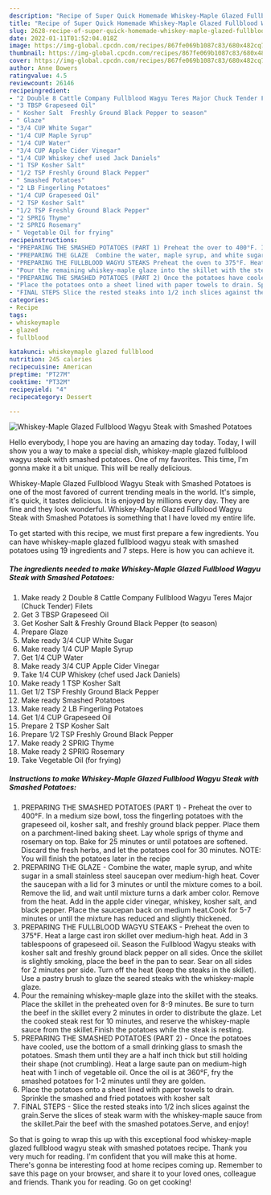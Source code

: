 ```yaml
---
description: "Recipe of Super Quick Homemade Whiskey-Maple Glazed Fullblood Wagyu Steak with Smashed Potatoes"
title: "Recipe of Super Quick Homemade Whiskey-Maple Glazed Fullblood Wagyu Steak with Smashed Potatoes"
slug: 2628-recipe-of-super-quick-homemade-whiskey-maple-glazed-fullblood-wagyu-steak-with-smashed-potatoes
date: 2022-01-11T01:52:04.018Z
image: https://img-global.cpcdn.com/recipes/867fe069b1087c83/680x482cq70/whiskey-maple-glazed-fullblood-wagyu-steak-with-smashed-potatoes-recipe-main-photo.jpg
thumbnail: https://img-global.cpcdn.com/recipes/867fe069b1087c83/680x482cq70/whiskey-maple-glazed-fullblood-wagyu-steak-with-smashed-potatoes-recipe-main-photo.jpg
cover: https://img-global.cpcdn.com/recipes/867fe069b1087c83/680x482cq70/whiskey-maple-glazed-fullblood-wagyu-steak-with-smashed-potatoes-recipe-main-photo.jpg
author: Anne Bowers
ratingvalue: 4.5
reviewcount: 26146
recipeingredient:
- "2 Double 8 Cattle Company Fullblood Wagyu Teres Major Chuck Tender Filets"
- "3 TBSP Grapeseed Oil"
- " Kosher Salt  Freshly Ground Black Pepper to season"
- " Glaze"
- "3/4 CUP White Sugar"
- "1/4 CUP Maple Syrup"
- "1/4 CUP Water"
- "3/4 CUP Apple Cider Vinegar"
- "1/4 CUP Whiskey chef used Jack Daniels"
- "1 TSP Kosher Salt"
- "1/2 TSP Freshly Ground Black Pepper"
- " Smashed Potatoes"
- "2 LB Fingerling Potatoes"
- "1/4 CUP Grapeseed Oil"
- "2 TSP Kosher Salt"
- "1/2 TSP Freshly Ground Black Pepper"
- "2 SPRIG Thyme"
- "2 SPRIG Rosemary"
- " Vegetable Oil for frying"
recipeinstructions:
- "PREPARING THE SMASHED POTATOES (PART 1) Preheat the over to 400°F. In a medium size bowl, toss the fingerling potatoes with the grapeseed oil, kosher salt, and freshly ground black pepper. Place them on a parchment-lined baking sheet. Lay whole sprigs of thyme and rosemary on top. Bake for 25 minutes or until potatoes are softened. Discard the fresh herbs, and let the potatoes cool for 30 minutes. NOTE: You will finish the potatoes later in the recipe"
- "PREPARING THE GLAZE  Combine the water, maple syrup, and white sugar in a small stainless steel saucepan over medium-high heat. Cover the saucepan with a lid for 3 minutes or until the mixture comes to a boil. Remove the lid, and wait until mixture turns a dark amber color. Remove from the heat. Add in the apple cider vinegar, whiskey, kosher salt, and black pepper. Place the saucepan back on medium heat.Cook for 5-7 minutes or until the mixture has reduced and slightly thickened."
- "PREPARING THE FULLBLOOD WAGYU STEAKS Preheat the oven to 375°F. Heat a large cast iron skillet over medium-high heat. Add in 3 tablespoons of grapeseed oil. Season the Fullblood Wagyu steaks with kosher salt and freshly ground black pepper on all sides. Once the skillet is slightly smoking, place the beef in the pan to sear. Sear on all sides for 2 minutes per side. Turn off the heat (keep the steaks in the skillet). Use a pastry brush to glaze the seared steaks with the whiskey-maple glaze."
- "Pour the remaining whiskey-maple glaze into the skillet with the steaks. Place the skillet in the preheated oven for 8-9 minutes. Be sure to turn the beef in the skillet every 2 minutes in order to distribute the glaze. Let the cooked steak rest for 10 minutes, and reserve the whiskey-maple sauce from the skillet.Finish the potatoes while the steak is resting."
- "PREPARING THE SMASHED POTATOES (PART 2) Once the potatoes have cooled, use the bottom of a small drinking glass to smash the potatoes. Smash them until they are a half inch thick but still holding their shape (not crumbling). Heat a large saute pan on medium-high heat with 1 inch of vegetable oil. Once the oil is at 360°F, fry the smashed potatoes for 1-2 minutes until they are golden."
- "Place the potatoes onto a sheet lined with paper towels to drain. Sprinkle the smashed and fried potatoes with kosher salt"
- "FINAL STEPS Slice the rested steaks into 1/2 inch slices against the grain.Serve the slices of steak warm with the whiskey-maple sauce from the skillet.Pair the beef with the smashed potatoes.Serve, and enjoy!"
categories:
- Recipe
tags:
- whiskeymaple
- glazed
- fullblood

katakunci: whiskeymaple glazed fullblood 
nutrition: 245 calories
recipecuisine: American
preptime: "PT27M"
cooktime: "PT32M"
recipeyield: "4"
recipecategory: Dessert

---
```



![Whiskey-Maple Glazed Fullblood Wagyu Steak with Smashed Potatoes](https://img-global.cpcdn.com/recipes/867fe069b1087c83/680x482cq70/whiskey-maple-glazed-fullblood-wagyu-steak-with-smashed-potatoes-recipe-main-photo.jpg)

Hello everybody, I hope you are having an amazing day today. Today, I will show you a way to make a special dish, whiskey-maple glazed fullblood wagyu steak with smashed potatoes. One of my favorites. This time, I'm gonna make it a bit unique. This will be really delicious.



Whiskey-Maple Glazed Fullblood Wagyu Steak with Smashed Potatoes is one of the most favored of current trending meals in the world. It's simple, it's quick, it tastes delicious. It is enjoyed by millions every day. They are fine and they look wonderful. Whiskey-Maple Glazed Fullblood Wagyu Steak with Smashed Potatoes is something that I have loved my entire life.


To get started with this recipe, we must first prepare a few ingredients. You can have whiskey-maple glazed fullblood wagyu steak with smashed potatoes using 19 ingredients and 7 steps. Here is how you can achieve it.

<!--inarticleads1-->

##### The ingredients needed to make Whiskey-Maple Glazed Fullblood Wagyu Steak with Smashed Potatoes:

1. Make ready 2 Double 8 Cattle Company Fullblood Wagyu Teres Major (Chuck Tender) Filets
1. Get 3 TBSP Grapeseed Oil
1. Get  Kosher Salt & Freshly Ground Black Pepper (to season)
1. Prepare  Glaze
1. Make ready 3/4 CUP White Sugar
1. Make ready 1/4 CUP Maple Syrup
1. Get 1/4 CUP Water
1. Make ready 3/4 CUP Apple Cider Vinegar
1. Take 1/4 CUP Whiskey (chef used Jack Daniels)
1. Make ready 1 TSP Kosher Salt
1. Get 1/2 TSP Freshly Ground Black Pepper
1. Make ready  Smashed Potatoes
1. Make ready 2 LB Fingerling Potatoes
1. Get 1/4 CUP Grapeseed Oil
1. Prepare 2 TSP Kosher Salt
1. Prepare 1/2 TSP Freshly Ground Black Pepper
1. Make ready 2 SPRIG Thyme
1. Make ready 2 SPRIG Rosemary
1. Take  Vegetable Oil (for frying)




<!--inarticleads2-->

##### Instructions to make Whiskey-Maple Glazed Fullblood Wagyu Steak with Smashed Potatoes:

1. PREPARING THE SMASHED POTATOES (PART 1) - Preheat the over to 400°F. In a medium size bowl, toss the fingerling potatoes with the grapeseed oil, kosher salt, and freshly ground black pepper. Place them on a parchment-lined baking sheet. Lay whole sprigs of thyme and rosemary on top. Bake for 25 minutes or until potatoes are softened. Discard the fresh herbs, and let the potatoes cool for 30 minutes. NOTE: You will finish the potatoes later in the recipe
1. PREPARING THE GLAZE  - Combine the water, maple syrup, and white sugar in a small stainless steel saucepan over medium-high heat. Cover the saucepan with a lid for 3 minutes or until the mixture comes to a boil. Remove the lid, and wait until mixture turns a dark amber color. Remove from the heat. Add in the apple cider vinegar, whiskey, kosher salt, and black pepper. Place the saucepan back on medium heat.Cook for 5-7 minutes or until the mixture has reduced and slightly thickened.
1. PREPARING THE FULLBLOOD WAGYU STEAKS - Preheat the oven to 375°F. Heat a large cast iron skillet over medium-high heat. Add in 3 tablespoons of grapeseed oil. Season the Fullblood Wagyu steaks with kosher salt and freshly ground black pepper on all sides. Once the skillet is slightly smoking, place the beef in the pan to sear. Sear on all sides for 2 minutes per side. Turn off the heat (keep the steaks in the skillet). Use a pastry brush to glaze the seared steaks with the whiskey-maple glaze.
1. Pour the remaining whiskey-maple glaze into the skillet with the steaks. Place the skillet in the preheated oven for 8-9 minutes. Be sure to turn the beef in the skillet every 2 minutes in order to distribute the glaze. Let the cooked steak rest for 10 minutes, and reserve the whiskey-maple sauce from the skillet.Finish the potatoes while the steak is resting.
1. PREPARING THE SMASHED POTATOES (PART 2) - Once the potatoes have cooled, use the bottom of a small drinking glass to smash the potatoes. Smash them until they are a half inch thick but still holding their shape (not crumbling). Heat a large saute pan on medium-high heat with 1 inch of vegetable oil. Once the oil is at 360°F, fry the smashed potatoes for 1-2 minutes until they are golden.
1. Place the potatoes onto a sheet lined with paper towels to drain. Sprinkle the smashed and fried potatoes with kosher salt
1. FINAL STEPS - Slice the rested steaks into 1/2 inch slices against the grain.Serve the slices of steak warm with the whiskey-maple sauce from the skillet.Pair the beef with the smashed potatoes.Serve, and enjoy!




So that is going to wrap this up with this exceptional food whiskey-maple glazed fullblood wagyu steak with smashed potatoes recipe. Thank you very much for reading. I'm confident that you will make this at home. There's gonna be interesting food at home recipes coming up. Remember to save this page on your browser, and share it to your loved ones, colleague and friends. Thank you for reading. Go on get cooking!
